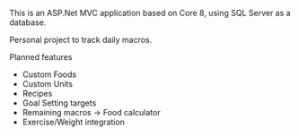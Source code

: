 This is an ASP.Net MVC application based on Core 8, using SQL Server as a database.

Personal project to track daily macros.

Planned features
- Custom Foods
- Custom Units
- Recipes
- Goal Setting targets
- Remaining macros -> Food calculator
- Exercise/Weight integration
